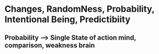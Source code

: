 # Changes, RandomNess, Probability, Intentional Being, Predictibiity

## Probability --> Single State of action mind, comparison, weakness brain
